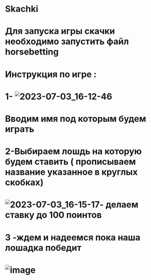 # Skachki
# Для запуска игры скачки необходимо запустить файл horsebetting
# Инструкция по игре :
# 1- ![2023-07-03_16-12-46](https://github.com/SerebrovDS/Skachki/assets/107358603/b647e21c-9034-4fb5-be86-38a04ee6d32f)
# Вводим имя под которым будем играть
# 2-Выбираем лошдь на которую будем ставить ( прописываем название указанное в круглых скобках)
# ![2023-07-03_16-15-17](https://github.com/SerebrovDS/Skachki/assets/107358603/4835bd1c-172a-4653-b497-ece3d72cf780)- делаем ставку до 100 поинтов 
# 3 -ждем и надеемся пока наша лошадка победит
# ![image](https://github.com/SerebrovDS/Skachki/assets/107358603/0c3b2999-78d9-4826-9afe-224df40af7f5)

